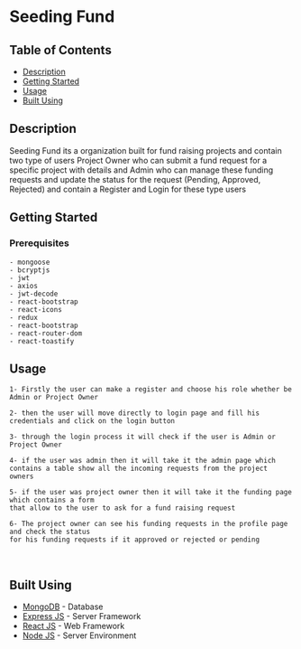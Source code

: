 # Seeding Fund

## Table of Contents

- [Description](#Description)
- [Getting Started](#getting_started)
- [Usage](#usage)
- [Built Using](#built_using)

## Description

Seeding Fund its a organization built for fund raising projects and contain two type of users
Project Owner who can submit a fund request for a specific project with details
and Admin who can manage these funding requests and update the status for the request (Pending, Approved, Rejected) and contain a Register and Login for these type users

## Getting Started <a name = "getting_started"></a>

### Prerequisites

```
- mongoose
- bcryptjs
- jwt
- axios
- jwt-decode
- react-bootstrap
- react-icons
- redux
- react-bootstrap
- react-router-dom
- react-toastify
```

## Usage

```
1- Firstly the user can make a register and choose his role whether be Admin or Project Owner

2- then the user will move directly to login page and fill his credentials and click on the login button

3- through the login process it will check if the user is Admin or Project Owner

4- if the user was admin then it will take it the admin page which contains a table show all the incoming requests from the project owners

5- if the user was project owner then it will take it the funding page which contains a form
that allow to the user to ask for a fund raising request

6- The project owner can see his funding requests in the profile page and check the status
for his funding requests if it approved or rejected or pending
```

<br>

## Built Using <a name = "built_using"></a>

- [MongoDB](https://www.mongodb.com/) - Database
- [Express JS](https://expressjs.com/) - Server Framework
- [React JS](https://https://reactjs.org/) - Web Framework
- [Node JS](https://nodejs.org/en/) - Server Environment
